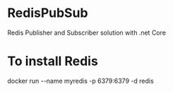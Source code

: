 # RedisPubSub
Redis Publisher and Subscriber solution with .net Core

# To install Redis 

  docker run --name myredis -p 6379:6379 -d redis


 
